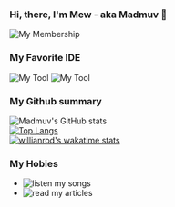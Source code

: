 ### Hi, there, I'm Mew - aka Madmuv 👋


![My Membership](https://img.shields.io/badge/student-HCI--Lab%20FIBO-blue)


### My Favorite IDE
![My Tool](https://img.shields.io/badge/Android_Studio-3DDC84?style=for-the-badge&logo=android-studio&logoColor=white)
![My Tool](https://img.shields.io/badge/Visual_Studio_Code-0078D4?style=for-the-badge&logo=visual%20studio%20code&logoColor=white)


### My Github summary
![Madmuv's GitHub stats](https://github-readme-stats.vercel.app/api?username=madmuv&show_icons=true&theme=tokyonight)<br />
[![Top Langs](https://github-readme-stats.vercel.app/api/top-langs/?username=madmuv&langs_count=8&theme=tokyonight)](https://github.com/anuraghazra/github-readme-stats)<br />
[![willianrod's wakatime stats](https://github-readme-stats.vercel.app/api/wakatime?username=madmuv)](https://github.com/anuraghazra/github-readme-stats)


### My Hobies
- ![listen my songs](https://soundcloud.com/muv-donyawan)<br />
- ![read my articles](https://medium.com/@d.kritaisong)
